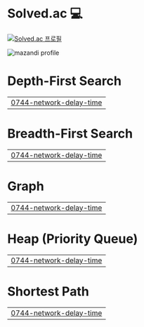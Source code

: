 # Solved.ac :computer:

<!--알고리즘-->
[![Solved.ac 프로필](http://mazassumnida.wtf/api/generate_badge?boj=ish021)](https://solved.ac/ish021)
<br/>
  
![mazandi profile](http://mazandi.herokuapp.com/api?handle=ish021&theme=dark)

</div>


# Depth-First Search
|  |
| ------- |
| [0744-network-delay-time](https://github.com/9ooDa/algo_prac/tree/master/0744-network-delay-time) |
# Breadth-First Search
|  |
| ------- |
| [0744-network-delay-time](https://github.com/9ooDa/algo_prac/tree/master/0744-network-delay-time) |
# Graph
|  |
| ------- |
| [0744-network-delay-time](https://github.com/9ooDa/algo_prac/tree/master/0744-network-delay-time) |
# Heap (Priority Queue)
|  |
| ------- |
| [0744-network-delay-time](https://github.com/9ooDa/algo_prac/tree/master/0744-network-delay-time) |
# Shortest Path
|  |
| ------- |
| [0744-network-delay-time](https://github.com/9ooDa/algo_prac/tree/master/0744-network-delay-time) |